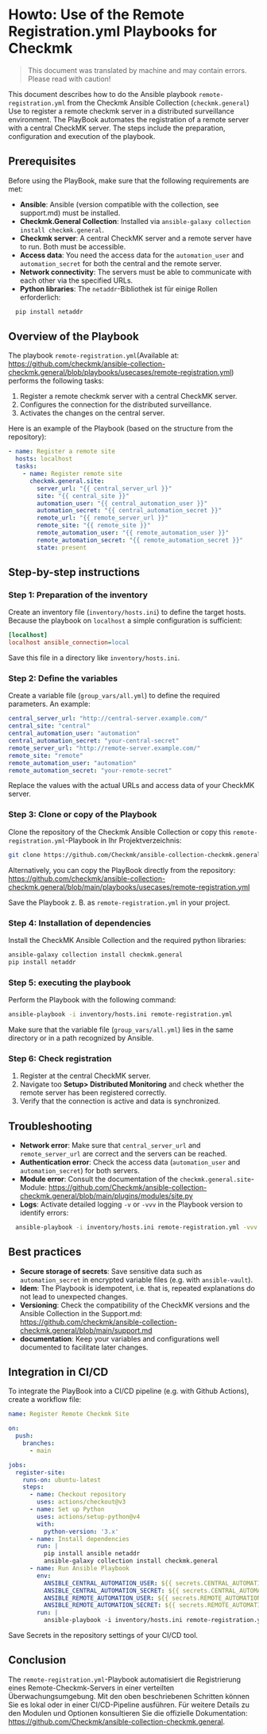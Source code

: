 # Howto: Use of the Remote Registration.yml Playbooks for Checkmk

> This document was translated by machine and may contain errors. Please read with caution!


This document describes how to do the Ansible playbook `remote-registration.yml` from the Checkmk Ansible Collection (`checkmk.general`) Use to register a remote checkmk server in a distributed surveillance environment. The PlayBook automates the registration of a remote server with a central CheckMK server. The steps include the preparation, configuration and execution of the playbook.

## Prerequisites
Before using the PlayBook, make sure that the following requirements are met:
- **Ansible**: Ansible (version compatible with the collection, see support.md) must be installed.
- **Checkmk.General Collection**: Installed via `ansible-galaxy collection install checkmk.general`.
- **Checkmk server**: A central CheckMK server and a remote server have to run. Both must be accessible.
- **Access data**: You need the access data for the `automation_user` and `automation_secret` for both the central and the remote server.
- **Network connectivity**: The servers must be able to communicate with each other via the specified URLs.
- **Python libraries**: The `netaddr`-Bibliothek ist für einige Rollen erforderlich:
```bash
  pip install netaddr
  ```

## Overview of the Playbook
The playbook `remote-registration.yml`(Available at: https://github.com/checkmk/ansible-collection-checkmk.general/blob/playbooks/usecases/remote-registration.yml) performs the following tasks:
1. Register a remote checkmk server with a central CheckMK server.
2. Configures the connection for the distributed surveillance.
3. Activates the changes on the central server.

Here is an example of the Playbook (based on the structure from the repository):

```yaml
- name: Register a remote site
  hosts: localhost
  tasks:
    - name: Register remote site
      checkmk.general.site:
        server_url: "{{ central_server_url }}" 
        site: "{{ central_site }}" 
        automation_user: "{{ central_automation_user }}" 
        automation_secret: "{{ central_automation_secret }}" 
        remote_url: "{{ remote_server_url }}" 
        remote_site: "{{ remote_site }}" 
        remote_automation_user: "{{ remote_automation_user }}" 
        remote_automation_secret: "{{ remote_automation_secret }}" 
        state: present
```

## Step-by-step instructions

### Step 1: Preparation of the inventory
Create an inventory file (`inventory/hosts.ini`) to define the target hosts. Because the playbook on `localhost` a simple configuration is sufficient:

```ini
[localhost]
localhost ansible_connection=local
```

Save this file in a directory like `inventory/hosts.ini`.

### Step 2: Define the variables
Create a variable file (`group_vars/all.yml`) to define the required parameters. An example:

```yaml
central_server_url: "http://central-server.example.com/" 
central_site: "central" 
central_automation_user: "automation" 
central_automation_secret: "your-central-secret" 
remote_server_url: "http://remote-server.example.com/" 
remote_site: "remote" 
remote_automation_user: "automation" 
remote_automation_secret: "your-remote-secret" 
```

Replace the values ​​with the actual URLs and access data of your CheckMK server.

### Step 3: Clone or copy of the Playbook
Clone the repository of the Checkmk Ansible Collection or copy this `remote-registration.yml`-Playbook in Ihr Projektverzeichnis:

```bash
git clone https://github.com/Checkmk/ansible-collection-checkmk.general.git
```

Alternatively, you can copy the PlayBook directly from the repository: https://github.com/checkmk/ansible-collection-checkmk.general/blob/main/playbooks/usecases/remote-registration.yml

Save the Playbook z. B. as `remote-registration.yml` in your project.

### Step 4: Installation of dependencies
Install the CheckMK Ansible Collection and the required python libraries:

```bash
ansible-galaxy collection install checkmk.general
pip install netaddr
```

### Step 5: executing the playbook
Perform the Playbook with the following command:

```bash
ansible-playbook -i inventory/hosts.ini remote-registration.yml
```

Make sure that the variable file (`group_vars/all.yml`) lies in the same directory or in a path recognized by Ansible.

### Step 6: Check registration
1. Register at the central CheckMK server.
2. Navigate too **Setup> Distributed Monitoring** and check whether the remote server has been registered correctly.
3. Verify that the connection is active and data is synchronized.

## Troubleshooting
- **Network error**: Make sure that `central_server_url` and `remote_server_url` are correct and the servers can be reached.
- **Authentication error**: Check the access data (`automation_user` and `automation_secret`) for both servers.
- **Module error**: Consult the documentation of the `checkmk.general.site`-Module: https://github.com/Checkmk/ansible-collection-checkmk.general/blob/main/plugins/modules/site.py
- **Logs**: Activate detailed logging `-v` or `-vvv` in the Playbook version to identify errors:
```bash
  ansible-playbook -i inventory/hosts.ini remote-registration.yml -vvv
  ```

## Best practices
- **Secure storage of secrets**: Save sensitive data such as `automation_secret` in encrypted variable files (e.g. with `ansible-vault`).
- **Idem**: The Playbook is idempotent, i.e. that is, repeated explanations do not lead to unexpected changes.
- **Versioning**: Check the compatibility of the CheckMK versions and the Ansible Collection in the Support.md: https://github.com/checkmk/ansible-collection-checkmk.general/blob/main/support.md
- **documentation**: Keep your variables and configurations well documented to facilitate later changes.

## Integration in CI/CD
To integrate the PlayBook into a CI/CD pipeline (e.g. with Github Actions), create a workflow file:

```yaml
name: Register Remote Checkmk Site

on:
  push:
    branches:
      - main

jobs:
  register-site:
    runs-on: ubuntu-latest
    steps:
      - name: Checkout repository
        uses: actions/checkout@v3
      - name: Set up Python
        uses: actions/setup-python@v4
        with:
          python-version: '3.x'
      - name: Install dependencies
        run: |
          pip install ansible netaddr
          ansible-galaxy collection install checkmk.general
      - name: Run Ansible Playbook
        env:
          ANSIBLE_CENTRAL_AUTOMATION_USER: ${{ secrets.CENTRAL_AUTOMATION_USER }}
          ANSIBLE_CENTRAL_AUTOMATION_SECRET: ${{ secrets.CENTRAL_AUTOMATION_SECRET }}
          ANSIBLE_REMOTE_AUTOMATION_USER: ${{ secrets.REMOTE_AUTOMATION_USER }}
          ANSIBLE_REMOTE_AUTOMATION_SECRET: ${{ secrets.REMOTE_AUTOMATION_SECRET }}
        run: |
          ansible-playbook -i inventory/hosts.ini remote-registration.yml
```

Save Secrets in the repository settings of your CI/CD tool.

## Conclusion
The `remote-registration.yml`-Playbook automatisiert die Registrierung eines Remote-Checkmk-Servers in einer verteilten Überwachungsumgebung. Mit den oben beschriebenen Schritten können Sie es lokal oder in einer CI/CD-Pipeline ausführen. Für weitere Details zu den Modulen und Optionen konsultieren Sie die offizielle Dokumentation: https://github.com/Checkmk/ansible-collection-checkmk.general.
